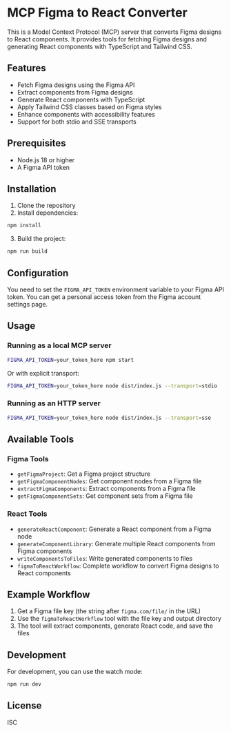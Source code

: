 # MCP Figma to React Converter

This is a Model Context Protocol (MCP) server that converts Figma designs to React components. It provides tools for fetching Figma designs and generating React components with TypeScript and Tailwind CSS.

## Features

- Fetch Figma designs using the Figma API
- Extract components from Figma designs
- Generate React components with TypeScript
- Apply Tailwind CSS classes based on Figma styles
- Enhance components with accessibility features
- Support for both stdio and SSE transports

## Prerequisites

- Node.js 18 or higher
- A Figma API token

## Installation

1. Clone the repository
2. Install dependencies:

```bash
npm install
```

3. Build the project:

```bash
npm run build
```

## Configuration

You need to set the `FIGMA_API_TOKEN` environment variable to your Figma API token. You can get a personal access token from the Figma account settings page.

## Usage

### Running as a local MCP server

```bash
FIGMA_API_TOKEN=your_token_here npm start
```

Or with explicit transport:

```bash
FIGMA_API_TOKEN=your_token_here node dist/index.js --transport=stdio
```

### Running as an HTTP server

```bash
FIGMA_API_TOKEN=your_token_here node dist/index.js --transport=sse
```

## Available Tools

### Figma Tools

- `getFigmaProject`: Get a Figma project structure
- `getFigmaComponentNodes`: Get component nodes from a Figma file
- `extractFigmaComponents`: Extract components from a Figma file
- `getFigmaComponentSets`: Get component sets from a Figma file

### React Tools

- `generateReactComponent`: Generate a React component from a Figma node
- `generateComponentLibrary`: Generate multiple React components from Figma components
- `writeComponentsToFiles`: Write generated components to files
- `figmaToReactWorkflow`: Complete workflow to convert Figma designs to React components

## Example Workflow

1. Get a Figma file key (the string after `figma.com/file/` in the URL)
2. Use the `figmaToReactWorkflow` tool with the file key and output directory
3. The tool will extract components, generate React code, and save the files

## Development

For development, you can use the watch mode:

```bash
npm run dev
```

## License

ISC